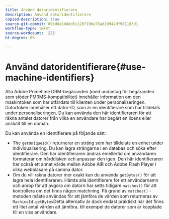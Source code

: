 ```yaml
---
title: Använd datoridentifierare
description: Använd datoridentifierare
copied-description: true
source-git-commit: 89bdda1d4bd5c126f19ba75a819942df901183d1
workflow-type: tm+mt
source-wordcount: '221'
ht-degree: 0%

---
```



# Använd datoridentifierare{#use-machine-identifiers}

Alla Adobe Primetime DRM-begäranden (med undantag för begäranden som stöder FMRMS-kompatibilitet) innehåller information om den maskintoken som har utfärdats till klienten under personaliseringen. Datortoken innehåller ett dator-ID, som är en identifierare som har tilldelats under personaliseringen. Du kan använda den här identifieraren för att räkna antalet datorer från vilka en användare har begärt en licens eller anslutit till en domän.

Du kan använda en identifierare på följande sätt:

* The `getUniqueId()` returnerar en sträng som har tilldelats en enhet under individualisering. Du kan lagra strängarna i en databas och söka efter identifierare. Den här identifieraren ändras emellertid om användaren formaterar om hårddisken och anpassar den igen. Den här identifieraren har också ett annat värde mellan Adobe AIR och Adobe Flash Player i olika webbläsare på samma dator.
* Om du vill räkna datorer mer exakt kan du använda `getBytes()` för att lagra hela identifieraren. Hämta alla identifierare för ett användarnamn och anrop för att avgöra om datorn har setts tidigare `matches()` för att kontrollera om det finns någon matchning. På grund av `matches()` -metoden måste användas för att jämföra de värden som returneras av `MachineId.getBytes`Detta alternativ är dock endast praktiskt när det finns ett litet antal värden att jämföra. till exempel de datorer som är kopplade till en viss användare.

